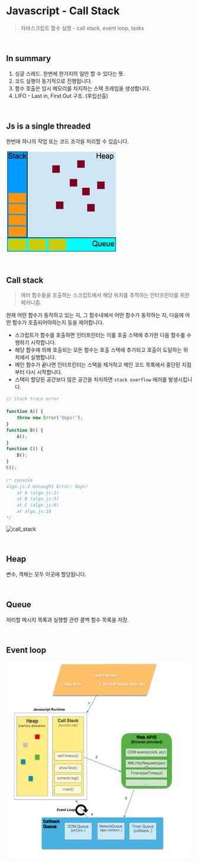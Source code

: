 # Javascript - Call Stack

> 자바스크립트 함수 실행 - call stack, event loop, tasks

<br>

## In summary

1. 싱글 스레드. 한번에 한가지의 일만 할 수 있다는 뜻.
2. 코드 실행이 동기적으로 진행됩니다.
3. 함수 호출은 임시 메모리를 차지하는 스택 프레임을 생성합니다.
4. LIFO - Last in, First Out 구조. (후입선출)

<br>

## Js is a single threaded

한번에 하나의 작업 또는 코드 조각을 처리할 수 있습니다.

![call_stack](./call_stack_img1.png)

<br>

## Call stack

> 여러 함수들을 호출하는 스크립트에서 해당 위치를 추적하는 인터프린터를 위한 메커니즘.

현재 어떤 함수가 동작하고 있는 지, 그 함수내에서 어떤 함수가 동작하는 지, 다음에 어떤 함수가 호출되어야하는지 등을 제어합니다.

-   스크립트가 함수를 호출하면 인터프린터는 이를 호출 스택에 추가한 다음 함수를 수행하기 시작합니다.
-   해당 함수에 의해 호출되는 모든 함수는 호출 스택에 추가되고 호출이 도달하는 위치에서 실행합니다.
-   메인 함수가 끝나면 인터프린터는 스택을 제거하고 메인 코드 목록에서 중단된 지점부터 다시 시작합니다.
-   스택이 할당된 공간보다 많은 공간을 차지하면 `stack overflow` 에러를 발생시킵니다.

```javascript
// Stack trace error

function A() {
	throw new Error('Oops!');
}
function B() {
	A();
}
function C() {
	B();
}
C();

/* console
algo.js:2 Uncaught Error: Oops!
    at A (algo.js:2)
    at B (algo.js:5)
    at C (algo.js:8)
    at algo.js:10
*/
```

![call_stack](https://miro.medium.com/max/600/1*E3zTWtEOiDWw7d0n7Vp-mA.gif)

<br>

## Heap

변수, 객체는 모두 이곳에 할당됩니다.

<br>

## Queue

처리할 메시지 목록과 실행할 관련 콜백 함수 목록을 저장.

<br>

## Event loop

![call stack struct](./call_stack_img2.png)
